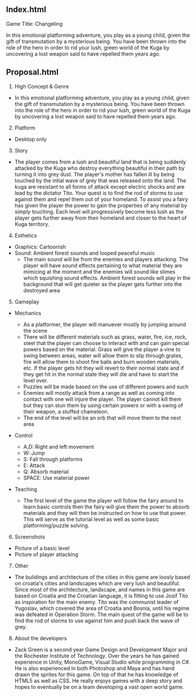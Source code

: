 ## Index.html
Game Title: Changeling

In this emotional platforming adventure, you play as a young child, given the gift of transmutation by a mysterious being. 
You have been thrown into the role of the hero in order to rid your lush, green world of the Kuga by uncovering a lost weapon 
said to have repelled them years ago.   

## Proposal.html
1. High Concept & Genre
  - In this emotional platforming adventure, you play as a young child, given the gift of transmutation by a mysterious being. 
You have been thrown into the role of the hero in order to rid your lush, green world of the Kuga by uncovering a lost weapon 
said to have repelled them years ago.
2. Platform
  - Desktop only
3. Story
  - The player comes from a lush and beautiful land that is being suddenly attacked by the Kuga who destroy everything beautiful in their path by 
turning it into grey dust.  The player's mother has fallen ill by being touched by the intial wave of grey that was released onto the land. The kuga 
are resistant to all forms of attack except electric shocks and are lead by the dictator Tito.  Your quest is to find the rod of storms to 
use against them and repel them out of your homeland.  To assist you a fairy has given the player the power to gain the properties of any material 
by simply touching.  Each level will progressively become less lush as the player gets further away from their homeland and closer to the heart 
of Kuga territory.
4. Esthetics
  - Graphics: Cartoonish 
  - Sound: Ambient forest sounds and looped peaceful music
    - The main sound will be from the enemies and players attacking. The player will have sound effects pertaining to what material they are mimicing 
    at the moment and the enemies will sound like slimes which squishing sound effects. Ambient forest sounds will play in the background that will 
    get quieter as the player gets further into the destroyed area
5. Gameplay
  - Mechanics
    - As  a platformer, the player will manuever mostly by jumping around the scene 
    - There will be different materials such as grass, water, fire, ice, rock, steel that the player can choose to interact with and can gain special 
    powers based on the material.  Grass will give the player a vine to swing between areas, water will allow them to slip through grates, fire will allow 
    them to shoot fire balls and burn wooden materials, etc.  If the player gets hit they will revert to their normal state and if they get hit in the normal state
    they will die and have to start the level over.
    - Puzzles will be made based on the use of different powers and such
    - Enemies will mostly attack from a range as well as coming into contact with one will injure the player.  The player cannot kill them
    but they can stun them by using certain powers or with a swing of their weapon, a stuffed chameleon.
    - The end of the level will be an orb that will move them to the next area
  - Control 
    - A,D: Right and left movement 
    - W: Jump
    - S: Fall through platforms
    - E: Attack
    - Q: Absorb material
    - SPACE: Use material power
  
  - Teaching
    - The first level of the game the player will follow the fairy around to learn basic controls then the fairy will give them the power to
  absorb materials and they will then be instructed on how to use that power.  This will serve as the tutorial level as well as some basic platforming/puzzle 
  solving. 
  6. Screenshots
   - Picture of a basic level
   - Picture of player attacking
  7. Other 
   - The buildings and architecture of the cities in this game are loosly based on croatia's cities and landscapes which are very lush and 
    beautiful.  Since most of the architecture, landscape, and names in this game are based on Croatia and the Croatian language, it is fitting to use Josif Tito as inspiration for the main enemy.  Tito was the communist leader of Yugoslav, which covered the area of Croatia and Bosnia, until his regime was defeated in Operation Storm. 
  The main quest of the game will be to find the rod of storms to use against him and push back the wave of grey.
  8. About the developers
   - Zack Green is a second year Game Design and Development Major and the Rochester Institute of Technology.  Over the years he has gained experience in Unity, MonoGame, Visual Studio while programming in C#. 
   He is also experienced in both Photoshop and Maya and has hand drawn the sprites for this game.  On top of that he has knowledge of HTML5 as well as CSS.  He really enjoys games with 
   a deep story and hopes to eventually be on a team developing a vast open world game.

  
